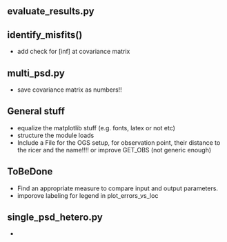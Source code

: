 ## evaluate_results.py
## identify_misfits()
- add check for [inf] at covariance matrix

## multi_psd.py
- save covariance matrix as numbers!!

## General stuff
- equalize the matplotlib stuff (e.g. fonts, latex or not etc)
- structure the module loads
- Include a File for the OGS setup, for observation point, their distance to the ricer and the name!!!! or improve GET_OBS (not generic enough)

## ToBeDone
- Find an appropriate measure to compare input and output parameters.
- imporove labeling for legend in plot_errors_vs_loc


## single_psd_hetero.py
-
